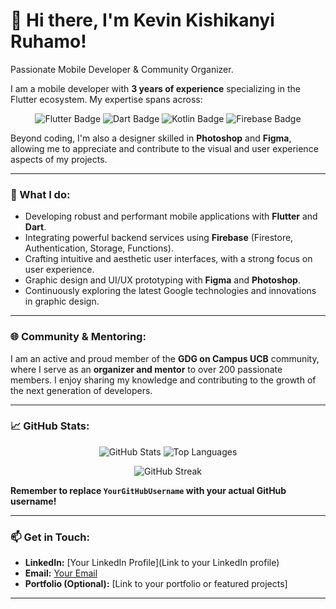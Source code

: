 # 👋 Hi there, I'm Kevin Kishikanyi Ruhamo!

Passionate Mobile Developer & Community Organizer.

I am a mobile developer with **3 years of experience** specializing in the Flutter ecosystem. My expertise spans across:

<p align="center">
  <img src="https://img.shields.io/badge/Flutter-02569B?style=for-the-badge&logo=flutter&logoColor=white" alt="Flutter Badge"/>
  <img src="https://img.shields.io/badge/Dart-0175C2?style=for-the-badge&logo=dart&logoColor=white" alt="Dart Badge"/>
  <img src="https://img.shields.io/badge/Kotlin-0095D5?style=for-the-badge&logo=kotlin&logoColor=black" alt="Kotlin Badge"/>
  <img src="https://img.shields.io/badge/Firebase-FFCA28?style=for-the-badge&logo=firebase&logoColor=black" alt="Firebase Badge"/>
</p>

Beyond coding, I'm also a designer skilled in **Photoshop** and **Figma**, allowing me to appreciate and contribute to the visual and user experience aspects of my projects. 

---

### 🚀 What I do:

* Developing robust and performant mobile applications with **Flutter** and **Dart**.
* Integrating powerful backend services using **Firebase** (Firestore, Authentication, Storage, Functions).
* Crafting intuitive and aesthetic user interfaces, with a strong focus on user experience.
* Graphic design and UI/UX prototyping with **Figma** and **Photoshop**.
* Continuously exploring the latest Google technologies and innovations in graphic design.

---

### 🌐 Community & Mentoring:

I am an active and proud member of the **GDG on Campus UCB** community, where I serve as an **organizer and mentor** to over 200 passionate members. I enjoy sharing my knowledge and contributing to the growth of the next generation of developers.

---

### 📈 GitHub Stats:

<p align="center">
  <img src="https://github-readme-stats.vercel.app/api?username=YourGitHubUsername&show_icons=true&theme=vue-dark&count_private=true" alt="GitHub Stats"/>
  <img src="https://github-readme-stats.vercel.app/api/top-langs/?username=YourGitHubUsername&layout=compact&theme=vue-dark" alt="Top Languages"/>
</p>
<p align="center">
  <img src="https://github-readme-streak-stats.herokuapp.com/?user=YourGitHubUsername&theme=vue-dark" alt="GitHub Streak"/>
</p>

**Remember to replace `YourGitHubUsername` with your actual GitHub username!**

---

### 📫 Get in Touch:

* **LinkedIn:** [Your LinkedIn Profile](Link to your LinkedIn profile)
* **Email:** [Your Email](mailto:your.email@example.com)
* **Portfolio (Optional):** [Link to your portfolio or featured projects]

---
